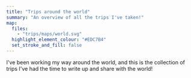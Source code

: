 ```yaml
---
title: "Trips around the world"
summary: "An overview of all the trips I've taken!"
map:
  files:
    - "trips/maps/world.svg"
  highlight_element_colour: "#EDC7B4"
  set_stroke_and_fill: false
---
```


I've been working my way around the world, and this is the collection of trips I've had the time to write up and share with the world!
